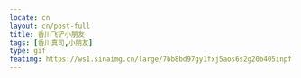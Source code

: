 ```yaml
---
locate: cn
layout: cn/post-full
title: 香川飞铲小朋友
tags: [香川真司,小朋友]
type: gif
featimg: https://ws1.sinaimg.cn/large/7bb8bd97gy1fxj5aos6s2g20b405inpf.gif
---
```

